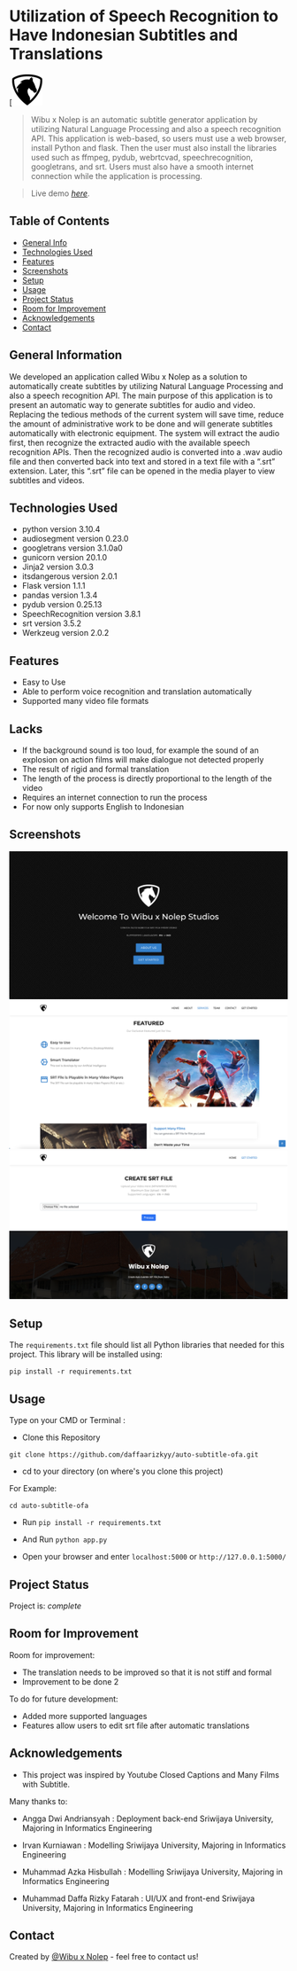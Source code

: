 # Utilization of Speech Recognition to Have Indonesian Subtitles and Translations
[![Logo](./static/img/logo.png)
> Wibu x Nolep is an automatic subtitle generator application by utilizing Natural Language Processing and also a speech recognition API. This application is web-based, so users must use a web browser, install Python and flask. Then the user must also install the libraries used such as ffmpeg, pydub, webrtcvad, speechrecognition, googletrans, and srt. Users must also have a smooth internet connection while the application is processing.

> Live demo [_here_](https://auto-subtitle-ofa.herokuapp.com). <!-- If you have the project hosted somewhere, include the link here. -->

## Table of Contents
* [General Info](#general-information)
* [Technologies Used](#technologies-used)
* [Features](#features)
* [Screenshots](#screenshots)
* [Setup](#setup)
* [Usage](#usage)
* [Project Status](#project-status)
* [Room for Improvement](#room-for-improvement)
* [Acknowledgements](#acknowledgements)
* [Contact](#contact)
<!-- * [License](#license) -->


## General Information
We developed an application called Wibu x Nolep as a solution to automatically create subtitles by utilizing Natural Language Processing and also a speech recognition API. The main purpose of this application is to present an automatic way to generate subtitles for audio and video. Replacing the tedious methods of the current system will save time, reduce the amount of administrative work to be done and will generate subtitles automatically with electronic equipment. The system will extract the audio first, then recognize the extracted audio with the available speech recognition APIs. Then the recognized audio is converted into a .wav audio file and then converted back into text and stored in a text file with a “.srt” extension. Later, this “.srt” file can be opened in the media player to view subtitles and videos.
<!-- You don't have to answer all the questions - just the ones relevant to your project. -->


## Technologies Used
- python version 3.10.4
- audiosegment version 0.23.0
- googletrans version 3.1.0a0
- gunicorn version 20.1.0
- Jinja2 version 3.0.3
- itsdangerous version 2.0.1
- Flask version 1.1.1
- pandas version 1.3.4
- pydub version 0.25.13
- SpeechRecognition version 3.8.1
- srt version 3.5.2
- Werkzeug version 2.0.2


## Features
- Easy to Use
- Able to perform voice recognition and translation automatically
- Supported many video file formats

## Lacks
- If the background sound is too loud, for example the sound of an explosion on
  action films will make dialogue not detected properly
- The result of rigid and formal translation
- The length of the process is directly proportional to the length of the video
- Requires an internet connection to run the process
- For now only supports English to Indonesian


## Screenshots
![Example screenshot](./static/img/screenshots/home.png)
![Example screenshot](./static/img/screenshots/home-1.png)
![Example screenshot](./static/img/screenshots/srt.png)
<!-- If you have screenshots you'd like to share, include them here. -->


## Setup
The `requirements.txt` file should list all Python libraries that needed for this project.
This library will be installed using:

```
pip install -r requirements.txt
```

## Usage
Type on your CMD or Terminal :

- Clone this Repository

```
git clone https://github.com/daffaarizkyy/auto-subtitle-ofa.git
```

- cd to your directory (on where's you clone this project)

For Example:

  ```
  cd auto-subtitle-ofa
  ```

- Run `pip install -r requirements.txt`

- And Run `python app.py`

- Open your browser and enter `localhost:5000` or `http://127.0.0.1:5000/`


## Project Status
Project is: _complete_


## Room for Improvement

Room for improvement:
- The translation needs to be improved so that it is not stiff and formal
- Improvement to be done 2

To do for future development:
- Added more supported languages
- Features allow users to edit srt file after automatic translations


## Acknowledgements
- This project was inspired by Youtube Closed Captions and Many Films with Subtitle.

Many thanks to:
- Angga Dwi Andriansyah : Deployment back-end
  Sriwijaya University, Majoring in Informatics Engineering

- Irvan Kurniawan : Modelling
  Sriwijaya University, Majoring in Informatics Engineering

- Muhammad Azka Hisbullah : Modelling
  Sriwijaya University, Majoring in Informatics Engineering

- Muhammad Daffa Rizky Fatarah : UI/UX and front-end
  Sriwijaya University, Majoring in Informatics Engineering


## Contact
Created by [@Wibu x Nolep](https://www.unsri.ac.id/) - feel free to contact us!


<!-- Optional -->
<!-- ## License -->
<!-- This project is open source and available under the [... License](). -->

<!-- You don't have to include all sections - just the one's relevant to your project -->